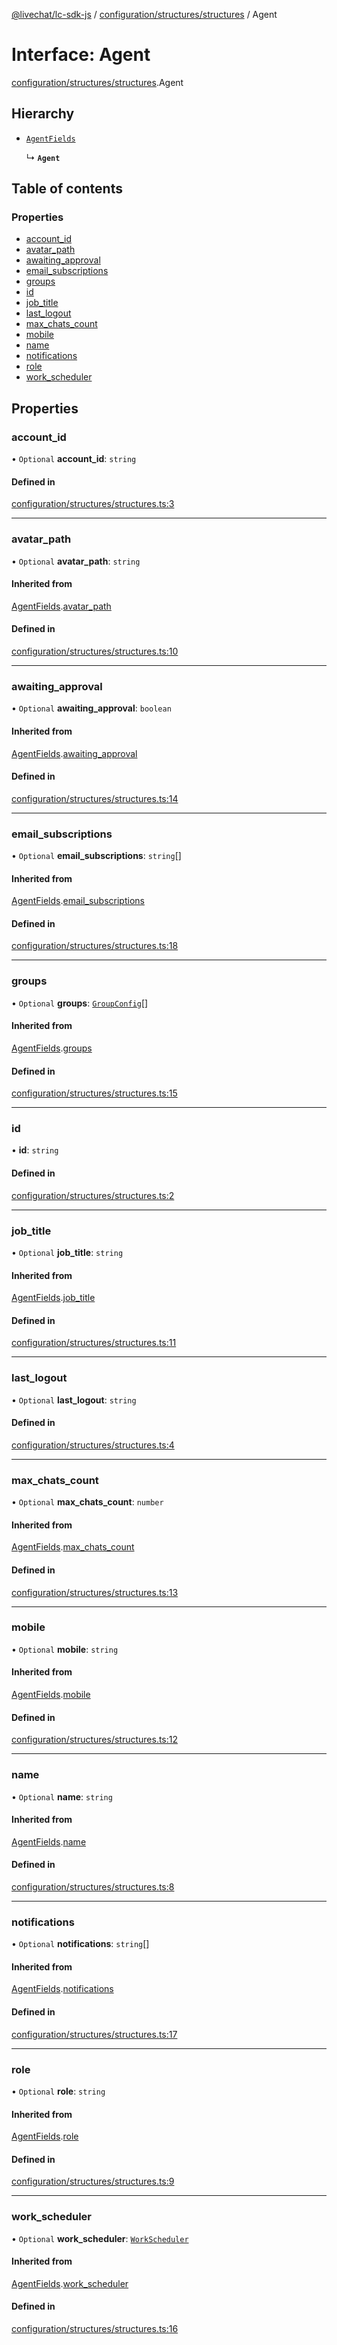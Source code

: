 [@livechat/lc-sdk-js](../README.md) / [configuration/structures/structures](../modules/configuration_structures_structures.md) / Agent

# Interface: Agent

[configuration/structures/structures](../modules/configuration_structures_structures.md).Agent

## Hierarchy

- [`AgentFields`](configuration_structures_structures.AgentFields.md)

  ↳ **`Agent`**

## Table of contents

### Properties

- [account\_id](configuration_structures_structures.Agent.md#account_id)
- [avatar\_path](configuration_structures_structures.Agent.md#avatar_path)
- [awaiting\_approval](configuration_structures_structures.Agent.md#awaiting_approval)
- [email\_subscriptions](configuration_structures_structures.Agent.md#email_subscriptions)
- [groups](configuration_structures_structures.Agent.md#groups)
- [id](configuration_structures_structures.Agent.md#id)
- [job\_title](configuration_structures_structures.Agent.md#job_title)
- [last\_logout](configuration_structures_structures.Agent.md#last_logout)
- [max\_chats\_count](configuration_structures_structures.Agent.md#max_chats_count)
- [mobile](configuration_structures_structures.Agent.md#mobile)
- [name](configuration_structures_structures.Agent.md#name)
- [notifications](configuration_structures_structures.Agent.md#notifications)
- [role](configuration_structures_structures.Agent.md#role)
- [work\_scheduler](configuration_structures_structures.Agent.md#work_scheduler)

## Properties

### account\_id

• `Optional` **account\_id**: `string`

#### Defined in

[configuration/structures/structures.ts:3](https://github.com/livechat/lc-sdk-js/blob/1fa827f/src/configuration/structures/structures.ts#L3)

___

### avatar\_path

• `Optional` **avatar\_path**: `string`

#### Inherited from

[AgentFields](configuration_structures_structures.AgentFields.md).[avatar_path](configuration_structures_structures.AgentFields.md#avatar_path)

#### Defined in

[configuration/structures/structures.ts:10](https://github.com/livechat/lc-sdk-js/blob/1fa827f/src/configuration/structures/structures.ts#L10)

___

### awaiting\_approval

• `Optional` **awaiting\_approval**: `boolean`

#### Inherited from

[AgentFields](configuration_structures_structures.AgentFields.md).[awaiting_approval](configuration_structures_structures.AgentFields.md#awaiting_approval)

#### Defined in

[configuration/structures/structures.ts:14](https://github.com/livechat/lc-sdk-js/blob/1fa827f/src/configuration/structures/structures.ts#L14)

___

### email\_subscriptions

• `Optional` **email\_subscriptions**: `string`[]

#### Inherited from

[AgentFields](configuration_structures_structures.AgentFields.md).[email_subscriptions](configuration_structures_structures.AgentFields.md#email_subscriptions)

#### Defined in

[configuration/structures/structures.ts:18](https://github.com/livechat/lc-sdk-js/blob/1fa827f/src/configuration/structures/structures.ts#L18)

___

### groups

• `Optional` **groups**: [`GroupConfig`](configuration_structures_structures.GroupConfig.md)[]

#### Inherited from

[AgentFields](configuration_structures_structures.AgentFields.md).[groups](configuration_structures_structures.AgentFields.md#groups)

#### Defined in

[configuration/structures/structures.ts:15](https://github.com/livechat/lc-sdk-js/blob/1fa827f/src/configuration/structures/structures.ts#L15)

___

### id

• **id**: `string`

#### Defined in

[configuration/structures/structures.ts:2](https://github.com/livechat/lc-sdk-js/blob/1fa827f/src/configuration/structures/structures.ts#L2)

___

### job\_title

• `Optional` **job\_title**: `string`

#### Inherited from

[AgentFields](configuration_structures_structures.AgentFields.md).[job_title](configuration_structures_structures.AgentFields.md#job_title)

#### Defined in

[configuration/structures/structures.ts:11](https://github.com/livechat/lc-sdk-js/blob/1fa827f/src/configuration/structures/structures.ts#L11)

___

### last\_logout

• `Optional` **last\_logout**: `string`

#### Defined in

[configuration/structures/structures.ts:4](https://github.com/livechat/lc-sdk-js/blob/1fa827f/src/configuration/structures/structures.ts#L4)

___

### max\_chats\_count

• `Optional` **max\_chats\_count**: `number`

#### Inherited from

[AgentFields](configuration_structures_structures.AgentFields.md).[max_chats_count](configuration_structures_structures.AgentFields.md#max_chats_count)

#### Defined in

[configuration/structures/structures.ts:13](https://github.com/livechat/lc-sdk-js/blob/1fa827f/src/configuration/structures/structures.ts#L13)

___

### mobile

• `Optional` **mobile**: `string`

#### Inherited from

[AgentFields](configuration_structures_structures.AgentFields.md).[mobile](configuration_structures_structures.AgentFields.md#mobile)

#### Defined in

[configuration/structures/structures.ts:12](https://github.com/livechat/lc-sdk-js/blob/1fa827f/src/configuration/structures/structures.ts#L12)

___

### name

• `Optional` **name**: `string`

#### Inherited from

[AgentFields](configuration_structures_structures.AgentFields.md).[name](configuration_structures_structures.AgentFields.md#name)

#### Defined in

[configuration/structures/structures.ts:8](https://github.com/livechat/lc-sdk-js/blob/1fa827f/src/configuration/structures/structures.ts#L8)

___

### notifications

• `Optional` **notifications**: `string`[]

#### Inherited from

[AgentFields](configuration_structures_structures.AgentFields.md).[notifications](configuration_structures_structures.AgentFields.md#notifications)

#### Defined in

[configuration/structures/structures.ts:17](https://github.com/livechat/lc-sdk-js/blob/1fa827f/src/configuration/structures/structures.ts#L17)

___

### role

• `Optional` **role**: `string`

#### Inherited from

[AgentFields](configuration_structures_structures.AgentFields.md).[role](configuration_structures_structures.AgentFields.md#role)

#### Defined in

[configuration/structures/structures.ts:9](https://github.com/livechat/lc-sdk-js/blob/1fa827f/src/configuration/structures/structures.ts#L9)

___

### work\_scheduler

• `Optional` **work\_scheduler**: [`WorkScheduler`](configuration_structures_structures.WorkScheduler.md)

#### Inherited from

[AgentFields](configuration_structures_structures.AgentFields.md).[work_scheduler](configuration_structures_structures.AgentFields.md#work_scheduler)

#### Defined in

[configuration/structures/structures.ts:16](https://github.com/livechat/lc-sdk-js/blob/1fa827f/src/configuration/structures/structures.ts#L16)
